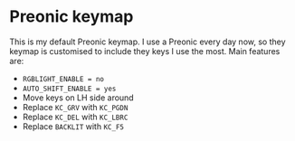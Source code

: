 # Preonic keymap

This is my default Preonic keymap. I use a Preonic every day now, so they keymap is customised to include they keys I use the most. Main features are:

* `RGBLIGHT_ENABLE = no`
* `AUTO_SHIFT_ENABLE = yes`
* Move keys on LH side around
* Replace `KC_GRV` with `KC_PGDN`
* Replace `KC_DEL` with `KC_LBRC`
* Replace `BACKLIT` with `KC_F5`
